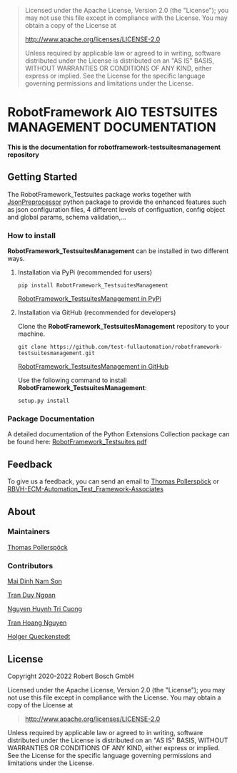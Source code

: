 > Licensed under the Apache License, Version 2.0 (the \"License\"); you
> may not use this file except in compliance with the License. You may
> obtain a copy of the License at
>
> <http://www.apache.org/licenses/LICENSE-2.0>
>
> Unless required by applicable law or agreed to in writing, software
> distributed under the License is distributed on an \"AS IS\" BASIS,
> WITHOUT WARRANTIES OR CONDITIONS OF ANY KIND, either express or
> implied. See the License for the specific language governing
> permissions and limitations under the License.

# RobotFramework AIO TESTSUITES MANAGEMENT DOCUMENTATION

**This is the documentation for robotframework-testsuitesmanagement
repository**

## Getting Started

The RobotFramework_Testsuites package works together with
[JsonPreprocessor](https://github.com/test-fullautomation/python-jsonpreprocessor)
python package to provide the enhanced features such as json
configuration files, 4 different levels of configuation, config object
and global params, schema validation,\...

### How to install

**RobotFramework_TestsuitesManagement** can be installed in two
different ways.

1.  Installation via PyPi (recommended for users)

    ``` 
    pip install RobotFramework_TestsuitesManagement
    ```

    [RobotFramework_TestsuitesManagement in
    PyPi](https://pypi.org/project/robotframework-testsuitesmanagement/)

2.  Installation via GitHub (recommended for developers)

    Clone the **RobotFramework_TestsuitesManagement** repository to your
    machine.

    ``` 
    git clone https://github.com/test-fullautomation/robotframework-testsuitesmanagement.git
    ```

    [RobotFramework_TestsuitesManagement in
    GitHub](https://github.com/test-fullautomation/robotframework-testsuitesmanagement)

    Use the following command to install
    **RobotFramework_TestsuitesManagement**:

    ``` 
    setup.py install
    ```

### Package Documentation

A detailed documentation of the Python Extensions Collection package can
be found here:
[RobotFramework_Testsuites.pdf](https://github.com/test-fullautomation/robotframework-testsuitesmanagement/blob/develop/RobotFramework_Testsuites/RobotFramework_Testsuites.pdf)

## Feedback

To give us a feedback, you can send an email to [Thomas
Pollerspöck](mailto:Thomas.Pollerspoeck@de.bosch.com) or
[RBVH-ECM-Automation_Test_Framework-Associates](mailto:RBVH-ENG2-CMD-Associates@bcn.bosch.com)

## About

### Maintainers

[Thomas Pollerspöck](mailto:Thomas.Pollerspoeck@de.bosch.com)

### Contributors

[Mai Dinh Nam Son](mailto:Son.MaiDinhNam@vn.bosch.com)

[Tran Duy Ngoan](mailto:Ngoan.TranDuy@vn.bosch.com)

[Nguyen Huynh Tri Cuong](mailto:Cuong.NguyenHuynhTri@vn.bosch.com)

[Tran Hoang Nguyen](mailto:Nguyen.TranHoang@vn.bosch.com)

[Holger Queckenstedt](mailto:Holger.Queckenstedt@de.bosch.com)

## License

Copyright 2020-2022 Robert Bosch GmbH

Licensed under the Apache License, Version 2.0 (the \"License\"); you
may not use this file except in compliance with the License. You may
obtain a copy of the License at

> <http://www.apache.org/licenses/LICENSE-2.0>

Unless required by applicable law or agreed to in writing, software
distributed under the License is distributed on an \"AS IS\" BASIS,
WITHOUT WARRANTIES OR CONDITIONS OF ANY KIND, either express or implied.
See the License for the specific language governing permissions and
limitations under the License.
